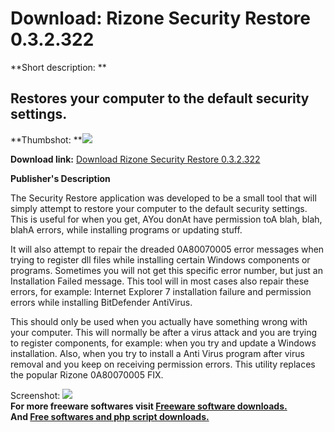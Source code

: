 # Download: Rizone Security Restore 0.3.2.322

**Short description: **

## Restores your computer to the default security settings.

  
**Thumbshot: **![](http://www.freewarefiles.com/screenshot/rz_scrtyrstr_md.jpg)   
  
**Download link:** [Download Rizone Security Restore 0.3.2.322](http://freesoftwares.boysofts.com/Rizone-Security-Restore_program_60149.html)  
  

**Publisher's Description**  
  

The Security Restore application was developed to be a small tool that will
simply attempt to restore your computer to the default security settings. This
is useful for when you get, AYou donAt have permission toA blah, blah, blahA
errors, while installing programs or updating stuff.

It will also attempt to repair the dreaded 0A80070005 error messages when
trying to register dll files while installing certain Windows components or
programs. Sometimes you will not get this specific error number, but just an
Installation Failed message. This tool will in most cases also repair these
errors, for example: Internet Explorer 7 installation failure and permission
errors while installing BitDefender AntiVirus.

This should only be used when you actually have something wrong with your
computer. This will normally be after a virus attack and you are trying to
register components, for example: when you try and update a Windows
installation. Also, when you try to install a Anti Virus program after virus
removal and you keep on receiving permission errors. This utility replaces the
popular Rizone 0A80070005 FIX.

  
  
Screenshot: ![](http://www.freewarefiles.com/screenshot/rz_scrtyrstr.jpg)  
**For more freeware softwares visit [Freeware software downloads.](http://freesoftwares.boysofts.com/)**   
**And [Free softwares and php script downloads.](http://www.boysofts.com/)**

